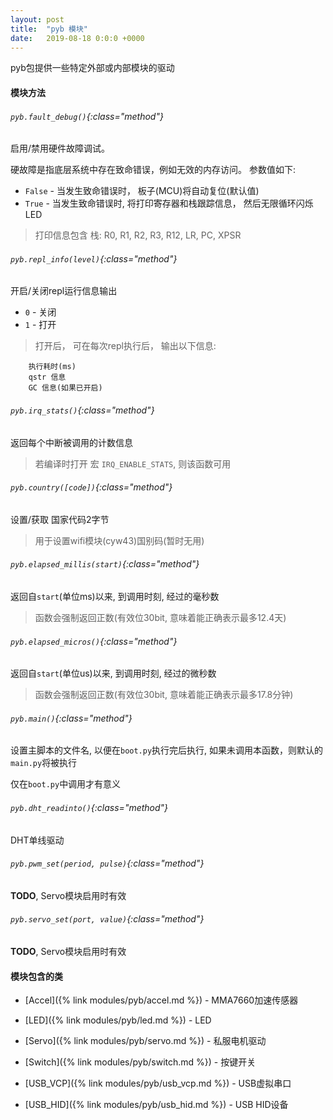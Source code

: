 ```yaml
---
layout: post
title:  "pyb 模块"
date:   2019-08-18 0:0:0 +0000
---
```


pyb包提供一些特定外部或内部模块的驱动

#### 模块方法

###### `pyb.fault_debug()`{:class="method"}

启用/禁用硬件故障调试。

硬故障是指底层系统中存在致命错误，例如无效的内存访问。 参数值如下:
- `False` - 当发生致命错误时， 板子(MCU)将自动复位(默认值)
- `True` - 当发生致命错误时, 将打印寄存器和栈跟踪信息， 然后无限循环闪烁LED
> 打印信息包含 栈: R0, R1, R2, R3, R12, LR, PC, XPSR

###### `pyb.repl_info(level)`{:class="method"}

开启/关闭repl运行信息输出
- `0` - 关闭
- `1` - 打开
> 打开后， 可在每次repl执行后， 输出以下信息:

```
    执行耗时(ms)
    qstr 信息
    GC 信息(如果已开启)
```

###### `pyb.irq_stats()`{:class="method"}

返回每个中断被调用的计数信息

> 若编译时打开 宏 `IRQ_ENABLE_STATS`, 则该函数可用

###### `pyb.country([code])`{:class="method"}

设置/获取 国家代码2字节
> 用于设置wifi模块(cyw43)国别码(暂时无用)

###### `pyb.elapsed_millis(start)`{:class="method"}

返回自`start`(单位ms)以来, 到调用时刻, 经过的毫秒数
> 函数会强制返回正数(有效位30bit, 意味着能正确表示最多12.4天)

###### `pyb.elapsed_micros()`{:class="method"}

返回自`start`(单位us)以来, 到调用时刻, 经过的微秒数
> 函数会强制返回正数(有效位30bit, 意味着能正确表示最多17.8分钟)

###### `pyb.main()`{:class="method"}

设置主脚本的文件名, 以便在`boot.py`执行完后执行, 如果未调用本函数，则默认的`main.py`将被执行

仅在`boot.py`中调用才有意义

###### `pyb.dht_readinto()`{:class="method"}

DHT单线驱动

###### `pyb.pwm_set(period, pulse)`{:class="method"}

__TODO__, Servo模块启用时有效

###### `pyb.servo_set(port, value)`{:class="method"}

__TODO__, Servo模块启用时有效

#### 模块包含的类

- [Accel]({% link modules/pyb/accel.md %}) - MMA7660加速传感器

- [LED]({% link modules/pyb/led.md %}) - LED

- [Servo]({% link modules/pyb/servo.md %}) - 私服电机驱动

- [Switch]({% link modules/pyb/switch.md %}) - 按键开关

- [USB_VCP]({% link modules/pyb/usb_vcp.md %}) - USB虚拟串口

- [USB_HID]({% link modules/pyb/usb_hid.md %}) - USB HID设备

<br>
